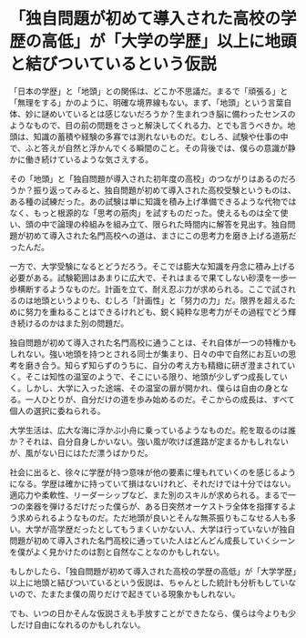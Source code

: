 # 「独自問題が初めて導入された高校の学歴の高低」が「大学の学歴」以上に地頭と結びついているという仮説

「日本の学歴」と「地頭」との関係は、どこか不思議だ。まるで「頑張る」と「無理をする」かのように、明確な境界線もない。まず、「地頭」という言葉自体、妙に謎めいているとは感じないだろうか？生まれつき脳に備わったセンスのようなもので、目の前の問題をさっと解決してくれる力、とでも言うべきか。地頭は、知識の蓄積や経験の多寡では測れないものだ。むしろ、試験や仕事の中で、ふと答えが自然と浮かんでくる瞬間のこと。その背後では、僕らの意識が静かに働き続けているような気さえする。

その「地頭」と「独自問題が導入された初年度の高校」のつながりはあるのだろうか？振り返ってみると、独自問題が初めて導入された高校受験というものは、ある種の試練だった。あの試験は単に知識を積み上げ準備できるような代物ではなく、もっと根源的な「思考の筋肉」を試すものだった。使えるものは全て使い、頭の中で論理の枠組みを組み立て、限られた時間内に解答を見出す。独自問題が初めて導入された名門高校への道は、まさにこの思考力を磨き上げる道筋だったんだ。

一方で、大学受験になるとどうだろう。そこでは膨大な知識を丹念に積み上げる必要がある。試験範囲はあまりに広大で、それはまるで果てしない砂漠を一歩一歩横断するようなものだ。計画を立て、耐え忍ぶ力が求められる。ここで試されるのは地頭というよりも、むしろ「計画性」と「努力の力」だ。限界を超えるために努力を重ねることはできるけれども、鋭く純粋な思考力がその過程でどう輝き続けるのかはまた別の問題だ。

独自問題が初めて導入された名門高校に通うことは、それ自体が一つの特権かもしれない。強い地頭を持つとされる同士が集まり、日々の中で自然にお互いの思考を磨き合う。知らず知らずのうちに、自分の考え方も精緻に研ぎ澄まされていく。そこは知性の温室のようで、そこにいる限り、地頭が少しずつ成長していく。しかし、大学に入った途端、その温室の扉が開かれ、僕らは自由の身となる。一人ひとりが、自分だけの道を歩み始めるのだ。そこからの成長は、すべて個人の選択に委ねられる。

大学生活は、広大な海に浮かぶ小舟に乗っているようなものだ。舵を取るのは誰か？それは、自分自身しかいない。強い風が吹けば進路が定まるかもしれないが、風がない日にはただ漂うばかりだ。

社会に出ると、徐々に学歴が持つ意味が他の要素に埋もれていくのを感じるようになる。学歴は確かに持っていて損はないけれど、それだけでは十分ではない。適応力や柔軟性、リーダーシップなど、また別のスキルが求められる。まるで一つの楽器を弾けるだけだった僕らが、ある日突然オーケストラ全体を指揮するよう求められるようなものだ。ただ地頭が良いとそんな無茶振りもこなせる人も多い。大学が高学歴だったとしてもうまくいかない人、大学は行っていないが独自問題が初めて導入された名門高校に通っていた人はどんどん成長していくシーンを僕がよく見かけたのは割と自然なことなのかもしれない。

もしかしたら、「独自問題が初めて導入された高校の学歴の高低」が「大学学歴」以上に地頭と結びついているという仮説は、ちゃんとした統計も分析もしていないので、たまたま僕の周りだけで起きている現象かもしれない。

でも、いつの日かそんな仮説さえも手放すことができたなら、僕らは今よりも少しだけ自由になれるのかもしれない。